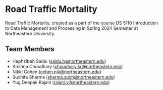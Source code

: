 # Road Traffic Mortality

Road Traffic Mortality, created as a part of the course DS 5110 Introduction to Data Management and Processing in Spring 2024 Semester at Northeastern University.

## Team Members

- Hephzibah Saidu (saidu.h@northeastern.edu)
- Krishna Choudhary (choudhary.kr@northeastern.edu)
- Nikki Cohen (cohen.nik@northeastern.edu)
- Suchita Sharma (sharma.such@northeastern.edu)
- Yug Deepak Rajani (rajani.y@northeastern.edu)